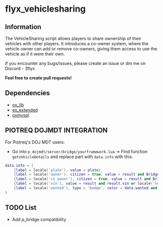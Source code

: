 # flyx_vehiclesharing
## Information
The VehicleSharing script allows players to share ownership of their vehicles with other players. It introduces a co-owner system, where the vehicle owner can add or remove co-owners, giving them access to use the vehicle as if it were their own. 

If you encounter any bugs/issues, please create an issue or dm me on Discord - 3flyx

**Feel free to create pull requests!**

## Dependencies
- [ox_lib](https://github.com/communityox/ox_lib/releases)
- [es_extended](https://github.com/esx-framework/esx_core)
- [oxmysql](https://github.com/communityox/oxmysql/releases)

## PIOTREQ DOJMDT INTEGRATION
For Piotreq's DOJ MDT users:
- Go into ``p_dojmdt/server/bridge/yourframework.lua`` -> Find function ``getVehicleDetails`` and replace part with ``data.info`` with this:
```lua
data.info = {
    {label = locale('plate'), value = plate},
    {label = locale('owner'), citizen = true, value = result and Bridge.getOfflineName(result.owner) or locale('no_data')},
    {label = locale('co_owner'), citizen = true, value = result and Bridge.getOfflineName(result.co_owner) or locale('no_data')},
    {label = locale('vin'), value = result and result.vin or locale('no_data')},
    {label = locale('wanted'), type = 'badge', color = data.wanted and 'red' or 'green', value = data.wanted and locale('yes') or locale('no')},
}
```

## TODO List
- Add p_bridge compatibility